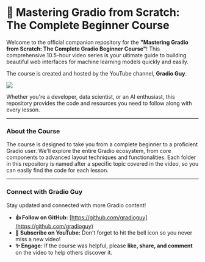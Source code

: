 # 🚀 Mastering Gradio from Scratch: The Complete Beginner Course

Welcome to the official companion repository for the **"Mastering Gradio from Scratch: The Complete Gradio Beginner Course"**\! This comprehensive 10.5-hour video series is your ultimate guide to building beautiful web interfaces for machine learning models quickly and easily.

The course is created and hosted by the YouTube channel, **Gradio Guy**.

![](https://www.youtube.com/@gradioguy)

Whether you're a developer, data scientist, or an AI enthusiast, this repository provides the code and resources you need to follow along with every lesson.

-----

### About the Course

The course is designed to take you from a complete beginner to a proficient Gradio user. We'll explore the entire Gradio ecosystem, from core components to advanced layout techniques and functionalities. Each folder in this repository is named after a specific topic covered in the video, so you can easily find the code for each lesson.

-----

### Connect with Gradio Guy

Stay updated and connected with more Gradio content\!

  * **👍 Follow on GitHub:** [https://github.com/gradioguy](https://github.com/gradioguy)
  * **🚀 Subscribe on YouTube:** Don't forget to hit the bell icon so you never miss a new video\!
  * **✨ Engage:** If the course was helpful, please **like, share, and comment** on the video to help others discover it.
